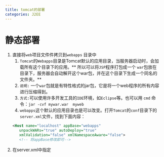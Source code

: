 ```yaml
---
title: tomcat的部署
categories: J2EE
---
```


# 静态部署
1. 直接将`web`项目文件件拷贝到`webapps` 目录中
    1.  `Tomcat`的`Webapps`目录是Tomcat默认的应用目录，当服务器启动时，会加载所有这个目录下的应用。** 所以可以将`JSP`程序打包成一个 `war`包放在目录下，服务器会自动解开这个war包，并在这个目录下生成一个同名的文件夹。**
    2. `说明:` 一个`war`包就是有特性格式的jar包，它是将一个web程序的所有内容进行压缩得到。
    3. `方式:`可以使用许多开发工具的`IDE`环境，如`Eclipse`等。也可以用 `cmd` 命令：`jar -cvf mywar.war  myweb `
    4.  `webapps`这个默认的应用目录也是可以改变。打开`Tomcat`的`conf`目录下的`server.xml`文件，找到下面内容：
    ``` xml
    <Host name="localhost" appBase="webapps"
       unpackWARs="true" autoDeploy="true"
       xmlValidation="false" xmlNamespaceAware="false">
       <!-- 将appBase修改即可-->

2. 在server.xml中指定